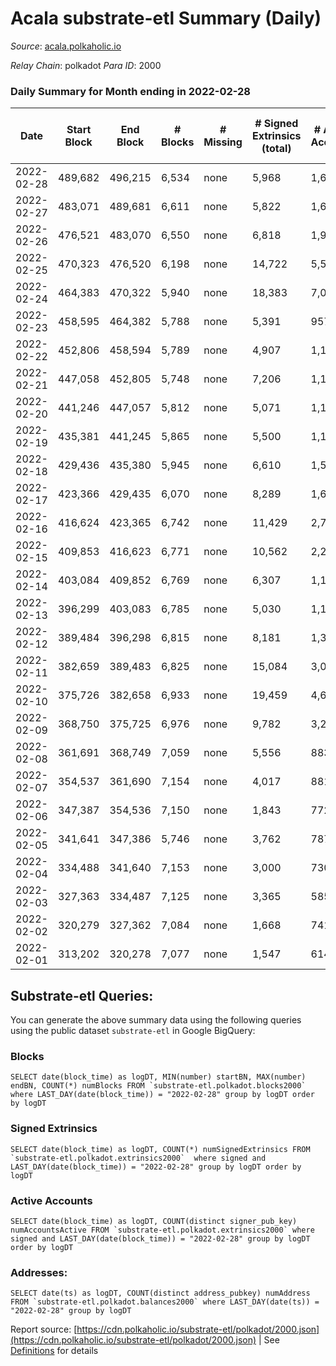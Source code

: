 # Acala substrate-etl Summary (Daily)

_Source_: [acala.polkaholic.io](https://acala.polkaholic.io)

*Relay Chain*: polkadot
*Para ID*: 2000



### Daily Summary for Month ending in 2022-02-28


| Date | Start Block | End Block | # Blocks | # Missing | # Signed Extrinsics (total) | # Active Accounts | # Addresses with Balances | # Events | # Transfers | # XCM Transfers In | # XCM Transfers Out |
| ---- | ----------- | --------- | -------- | --------- | --------------------------- | ----------------- | ------------------------- | -------- | ----------- | ------------------ | ------------------- |
| 2022-02-28 | 489,682 | 496,215 | 6,534 | none  | 5,968 | 1,640 | 147,203 | 72,766 | 9,511 ($3,860,842.07) |   |   |
| 2022-02-27 | 483,071 | 489,681 | 6,611 | none  | 5,822 | 1,671 | 146,874 | 71,157 | 9,200 ($3,126,468.12) |   |   |
| 2022-02-26 | 476,521 | 483,070 | 6,550 | none  | 6,818 | 1,987 | 146,537 | 76,860 | 10,012 ($3,617,026.12) |   |   |
| 2022-02-25 | 470,323 | 476,520 | 6,198 | none  | 14,722 | 5,564 | 146,141 | 119,389 | 14,786 ($6,574,895.58) |   |   |
| 2022-02-24 | 464,383 | 470,322 | 5,940 | none  | 18,383 | 7,077 | 144,938 | 142,827 | 17,876 ($8,352,641.83) |   |   |
| 2022-02-23 | 458,595 | 464,382 | 5,788 | none  | 5,391 | 957 | 143,820 | 66,104 | 9,194 ($3,897,179.25) |   |   |
| 2022-02-22 | 452,806 | 458,594 | 5,789 | none  | 4,907 | 1,159 | 143,666 | 65,893 | 9,181 ($5,514,259.16) |   |   |
| 2022-02-21 | 447,058 | 452,805 | 5,748 | none  | 7,206 | 1,118 | 143,492 | 79,831 | 11,656 ($10,747,783.68) |   |   |
| 2022-02-20 | 441,246 | 447,057 | 5,812 | none  | 5,071 | 1,182 | 143,250 | 67,875 | 9,310 ($10,540,009.78) |   |   |
| 2022-02-19 | 435,381 | 441,245 | 5,865 | none  | 5,500 | 1,157 | 143,083 | 71,696 | 9,990 ($5,322,813.64) |   |   |
| 2022-02-18 | 429,436 | 435,380 | 5,945 | none  | 6,610 | 1,515 | 142,904 | 80,687 | 11,408 ($6,929,564.51) |   |   |
| 2022-02-17 | 423,366 | 429,435 | 6,070 | none  | 8,289 | 1,629 | 142,659 | 93,488 | 13,802 ($7,908,543.33) |   |   |
| 2022-02-16 | 416,624 | 423,365 | 6,742 | none  | 11,429 | 2,794 | 142,444 | 126,296 | 19,339 ($17,217,326.44) |   |   |
| 2022-02-15 | 409,853 | 416,623 | 6,771 | none  | 10,562 | 2,250 | 142,179 | 107,738 | 13,871 ($10,274,563.30) |   |   |
| 2022-02-14 | 403,084 | 409,852 | 6,769 | none  | 6,307 | 1,119 | 141,924 | 76,872 | 9,384 ($10,971,970.82) |   |   |
| 2022-02-13 | 396,299 | 403,083 | 6,785 | none  | 5,030 | 1,103 | 141,758 | 70,512 | 8,512 ($2,826,084.99) |   |   |
| 2022-02-12 | 389,484 | 396,298 | 6,815 | none  | 8,181 | 1,389 | 141,665 | 92,103 | 12,114 ($6,046,786.47) |   |   |
| 2022-02-11 | 382,659 | 389,483 | 6,825 | none  | 15,084 | 3,034 | 141,538 | 148,624 | 21,217 ($37,487,825.77) |   |   |
| 2022-02-10 | 375,726 | 382,658 | 6,933 | none  | 19,459 | 4,618 | 141,232 | 181,987 | 23,665 ($77,172,193.84) |   |   |
| 2022-02-09 | 368,750 | 375,725 | 6,976 | none  | 9,782 | 3,236 | 140,787 | 95,670 | 8,488 ($7,964,443.68) |   |   |
| 2022-02-08 | 361,691 | 368,749 | 7,059 | none  | 5,556 | 883 | 140,297 | 57,184 | 3,932 ($632,468.49) |   |   |
| 2022-02-07 | 354,537 | 361,690 | 7,154 | none  | 4,017 | 881 | 139,955 | 41,840 | 2,679 ($4,052,444.72) |   |   |
| 2022-02-06 | 347,387 | 354,536 | 7,150 | none  | 1,843 | 772 | 139,686 | 27,181 | 1,280 ($179,350.59) |   |   |
| 2022-02-05 | 341,641 | 347,386 | 5,746 | none  | 3,762 | 787 |  | 625,201 | 118,762 ($396,307.59) |   |   |
| 2022-02-04 | 334,488 | 341,640 | 7,153 | none  | 3,000 | 730 | 135,092 | 32,336 | 2,177 ($550,060.99) |   |   |
| 2022-02-03 | 327,363 | 334,487 | 7,125 | none  | 3,365 | 585 | 134,872 | 34,117 | 2,648 ($459,684.98) |   |   |
| 2022-02-02 | 320,279 | 327,362 | 7,084 | none  | 1,668 | 741 | 134,685 | 24,395 | 1,019 ($406,281.46) |   |   |
| 2022-02-01 | 313,202 | 320,278 | 7,077 | none  | 1,547 | 614 | 134,571 | 23,145 | 811 ($357,194.84) |   |   |

## Substrate-etl Queries:
You can generate the above summary data using the following queries using the public dataset `substrate-etl` in Google BigQuery:


### Blocks
```
SELECT date(block_time) as logDT, MIN(number) startBN, MAX(number) endBN, COUNT(*) numBlocks FROM `substrate-etl.polkadot.blocks2000`  where LAST_DAY(date(block_time)) = "2022-02-28" group by logDT order by logDT
```


### Signed Extrinsics
```
SELECT date(block_time) as logDT, COUNT(*) numSignedExtrinsics FROM `substrate-etl.polkadot.extrinsics2000`  where signed and LAST_DAY(date(block_time)) = "2022-02-28" group by logDT order by logDT
```


### Active Accounts
```
SELECT date(block_time) as logDT, COUNT(distinct signer_pub_key) numAccountsActive FROM `substrate-etl.polkadot.extrinsics2000` where signed and LAST_DAY(date(block_time)) = "2022-02-28" group by logDT order by logDT
```


### Addresses:
```
SELECT date(ts) as logDT, COUNT(distinct address_pubkey) numAddress FROM `substrate-etl.polkadot.balances2000` where LAST_DAY(date(ts)) = "2022-02-28" group by logDT
```



Report source: [https://cdn.polkaholic.io/substrate-etl/polkadot/2000.json](https://cdn.polkaholic.io/substrate-etl/polkadot/2000.json) | See [Definitions](/DEFINITIONS.md) for details
